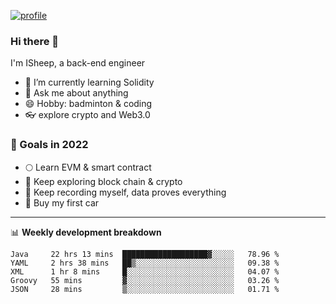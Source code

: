 [![profile](http://img.codelin.xyz/hello-im-isheep.svg)](https://www.calligrapher.ai/)

### Hi there 🐏

I'm ISheep, a back-end engineer

- 🔭 I’m currently learning Solidity
- 💬 Ask me about anything
- 😄 Hobby: badminton & coding
- 👓 explore crypto and Web3.0

### 🚀 Goals in 2022
+ 🌕 Learn EVM & smart contract
+ 🤔 Keep exploring block chain & crypto
+ 🐏 Keep recording myself, data proves everything
+ 🚗 Buy my first car

-------

📊 **Weekly development breakdown**
<!--START_SECTION:waka-->
```text
Java     22 hrs 13 mins  ███████████████████▓░░░░░   78.96 % 
YAML     2 hrs 38 mins   ██▒░░░░░░░░░░░░░░░░░░░░░░   09.38 % 
XML      1 hr 8 mins     █░░░░░░░░░░░░░░░░░░░░░░░░   04.07 % 
Groovy   55 mins         ▓░░░░░░░░░░░░░░░░░░░░░░░░   03.26 % 
JSON     28 mins         ▒░░░░░░░░░░░░░░░░░░░░░░░░   01.71 % 
```
<!--END_SECTION:waka-->
